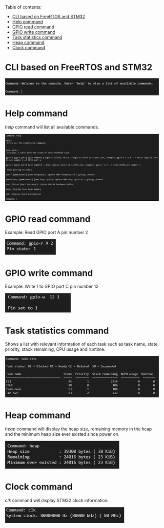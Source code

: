 
Table of contents:
- [CLI based on FreeRTOS and STM32](#cli-based-on-freertos-and-stm32)
- [Help command](#help-command)
- [GPIO read command](#gpio-read-command)
- [GPIO write command](#gpio-write-command)
- [Task statistics command](#task-statistics-command)
- [Heap command](#heap-command)
- [Clock command](#clock-command)

# CLI based on FreeRTOS and STM32
![welcomeMsg](/img/welcomeMsg.png)

# Help command

*help* command will list all available commands.

![helpCommand](/img/helpCommand.png)

# GPIO read command

Example: Read GPIO port A pin number 2

![gpioReadCommand](/img/gpioReadCommand.png)
# GPIO write command

Example: Write 1 to GPIO port C pin number 12

![gpioWriteCommand](/img/gpioWriteCommand.png)

# Task statistics command
Shows a list with relevant information of each task such as task name, 
state, priority, stack remaining, CPU usage and runtime.

![task-stats](/img/taskStatsCommand.png)

# Heap command

*heap* command will display the heap size, remaining memory in the heap and 
the minimum heap size ever existed since power on. 

![heap command](/img/heapCommand.png)

# Clock command

*clk* command will display STM32 clock information.

![clk command](/img/clkCommand.png)
